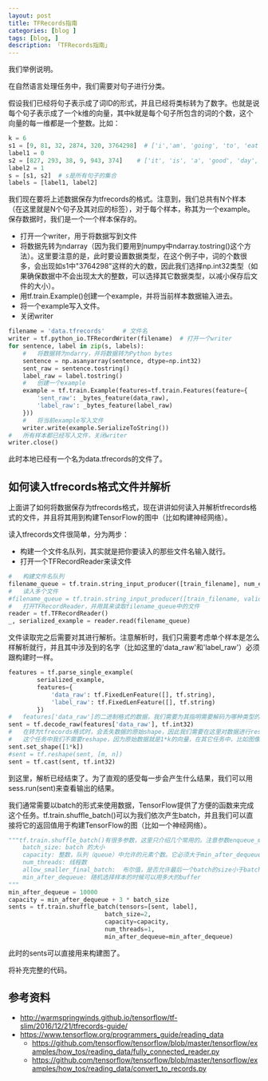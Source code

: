 ```yaml
---
layout: post  
title: TFRecords指南  
categories: [blog ]  
tags: [blog, ]  
description: 「TFRecords指南」   
---
```

我们举例说明。

在自然语言处理任务中，我们需要对句子进行分类。

假设我们已经将句子表示成了词ID的形式，并且已经将类标转为了数字。也就是说每个句子表示成了一个k维的向量，其中k就是每个句子所包含的词的个数，这个向量的每一维都是一个整数。比如：

```python
k = 6
s1 = [9, 81, 32, 2874, 320, 3764298]  # ['i','am', 'going', 'to', 'eat', '.']
label1 = 0
s2 = [827, 293, 38, 9, 943, 374]    # ['it', 'is', 'a', 'good', 'day', '!']
label2 = 1
s = [s1, s2]  # s是所有句子的集合
labels = [label1, label2]
```

我们现在要将上述数据保存为tfrecords的格式。注意到，我们总共有N个样本（在这里就是N个句子及其对应的标签），对于每个样本，称其为一个example。保存数据时，我们是一个一个样本保存的。

- 打开一个writer，用于将数据写到文件
- 将数据先转为ndarray（因为我们要用到numpy中ndarray.tostring()这个方法）。这里要注意的是，此时要设置数据类型，在这个例子中，词的个数很多，会出现如s1中"3764298"这样的大的数，因此我们选择np.int32类型（如果确保数据中不会出现太大的整数，可以选择其它数据类型，以减小保存后文件的大小）。
- 用tf.train.Example()创建一个example，并将当前样本数据输入进去。
- 将一个example写入文件。
- 关闭writer

```python
filename = 'data.tfrecords'     # 文件名
writer = tf.python_io.TFRecordWriter(filename)  # 打开一个writer
for sentence, label in zip(s, labels):
    #   将数据转为ndarry，并将数据转为Python bytes
    sentence = np.asanyarray(sentence, dtype=np.int32)
    sent_raw = sentence.tostring()
    label_raw = label.tostring()
    #   创建一个example
    example = tf.train.Example(features=tf.train.Features(feature={
        'sent_raw': _bytes_feature(data_raw),
        'label_raw': _bytes_feature(label_raw)
    }))
    #   将当前example写入文件
    writer.write(example.SerializeToString())
#   所有样本都已经写入文件，关闭writer
writer.close()
```

此时本地已经有一个名为data.tfrecords的文件了。

## 如何读入tfrecords格式文件并解析

上面讲了如何将数据保存为tfrecords格式，现在讲讲如何读入并解析tfrecords格式的文件，并且将其用到构建TensorFlow的图中（比如构建神经网络）。

读入tfrecords文件很简单，分为两步：

- 构建一个文件名队列，其实就是把你要读入的那些文件名输入就行。
- 打开一个TFRecordReader来读文件

```python
#   构建文件名队列
filename_queue = tf.train.string_input_producer([train_filename], num_epochs=10)
#   读入多个文件
#filename_queue = tf.train.string_input_producer([train_filename, valid_file_name, test_filename], num_epochs=10)
#   打开TFRecordReader，并用其来读取filename_queue中的文件
reader = tf.TFRecordReader()
_, serialized_example = reader.read(filename_queue)
```

文件读取完之后需要对其进行解析。注意解析时，我们只需要考虑单个样本是怎么样解析就行，并且其中涉及到的名字（比如这里的'data_raw'和'label_raw'）必须跟构建时一样。

```python
features = tf.parse_single_example(
        serialized_example,
        features={
            'data_raw': tf.FixedLenFeature([], tf.string),
            'label_raw': tf.FixedLenFeature([], tf.string)
        })
#   features['data_raw']的二进制格式的数据，我们需要为其指明需要解码为哪种类型的数据。我们在将原始数据保存为tfrecords格式时使用的是int32类型，因此此处也要用int32类型。
sent = tf.decode_raw(features['data_raw'], tf.int32)
#   在转为tfrecords格式时，会丢失数据的原始shape，因此我们需要在这里对数据进行reshape。
#   这个任务中我们不需要reshape，因为原始数据就是1*k的向量，在其它任务中，比如图像是m*n维的，我们就需要进行reshape操作。
sent.set_shape([1*k])
#sent = tf.reshape(sent, [m, n])
sent = tf.cast(sent, tf.int32)
```

到这里，解析已经结束了。为了直观的感受每一步会产生什么结果，我们可以用sess.run(sent)来查看输出的结果。

我们通常需要以batch的形式来使用数据，TensorFlow提供了方便的函数来完成这个任务。tf.train.shuffle_batch()可以为我们依次产生batch，并且我们可以直接将它的返回值用于构建TensorFlow的图（比如一个神经网络）。

```python
"""tf.train.shuffle_batch()有很多参数，这里只介绍几个常用的。注意参数enqueue_many为Flase（默认值）时，tensors的输入是一个单一的example。如果输入一个shape为[x, y, z]的tensor，函数将会输出shape为[batch_size, x, y, z]的tensor
    batch_size: batch 的大小
    capacity: 整数，队列（queue）中允许的元素个数。它必须大于min_after_dequeue。建议值是min_after_dequeue + (num_threads + a small safety margin) * batch_size
    num_threads: 线程数
    allow_smaller_final_batch:  布尔值，是否允许最后一个batch的size小于batch_size
    min_after_dequeue: 随机选择样本的时候可以用多大的buffer
"""
min_after_dequeue = 10000
capacity = min_after_dequeue + 3 * batch_size
sents = tf.train.shuffle_batch(tensors=[sent, label],
                           batch_size=2,
                           capacity=capacity,
                           num_threads=1,
                           min_after_dequeue=min_after_dequeue)

```

此时的sents可以直接用来构建图了。

将补充完整的代码。

## 参考资料
- http://warmspringwinds.github.io/tensorflow/tf-slim/2016/12/21/tfrecords-guide/
- https://www.tensorflow.org/programmers_guide/reading_data
    - https://github.com/tensorflow/tensorflow/blob/master/tensorflow/examples/how_tos/reading_data/fully_connected_reader.py
    - https://github.com/tensorflow/tensorflow/blob/master/tensorflow/examples/how_tos/reading_data/convert_to_records.py

